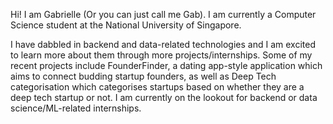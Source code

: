 Hi! I am Gabrielle (Or you can just call me Gab). I am currently a Computer Science student at the National University of Singapore.

I have dabbled in backend and data-related technologies and I am excited to learn more about them through more projects/internships. Some of my recent projects include FounderFinder, a dating app-style application which aims to connect budding startup founders, as well as Deep Tech categorisation which categorises startups based on whether they are a deep tech startup or not. I am currently on the lookout for backend or data science/ML-related internships.


